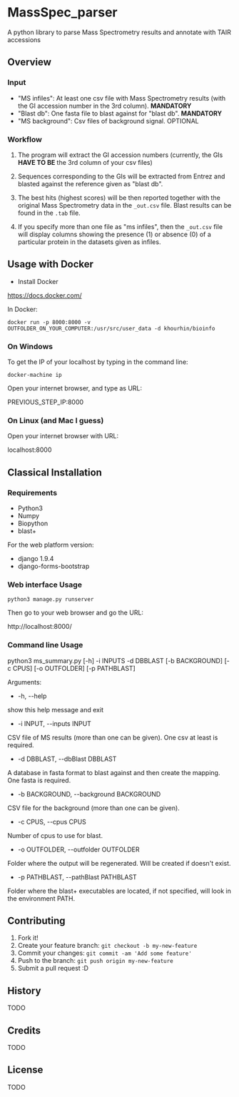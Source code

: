 # MassSpec_parser
A python library to parse Mass Spectrometry results and annotate
with TAIR accessions

## Overview
### Input
- "MS infiles": At least one csv file with Mass Spectrometry results (with the GI accession number in the 3rd column). **MANDATORY**
- "Blast db": One fasta file to blast against for "blast db". **MANDATORY**
- "MS background": Csv files of background signal. OPTIONAL

### Workflow
1.  The program will extract the GI accession numbers (currently,
    the GIs **HAVE TO BE** the 3rd column of your csv files)

2. Sequences corresponding to the GIs will be extracted from Entrez and blasted
  against the reference given as "blast db".

3. The best hits (highest scores) will be then reported together with the
original Mass Spectrometry data in the `_out.csv` file. Blast results can be
found in the `.tab` file.

4. If you specify more than one file as "ms infiles", then the `_out.csv` file
will display columns showing the presence (1) or absence (0) of a particular
protein in the datasets given as infiles.

## Usage with Docker
- Install Docker

https://docs.docker.com/

In Docker:

`docker run -p 8000:8000 -v OUTFOLDER_ON_YOUR_COMPUTER:/usr/src/user_data -d khourhin/bioinfo`

### On Windows
To get the IP of your localhost by typing in the command line:

`docker-machine ip`

Open your internet browser, and type as URL:

PREVIOUS_STEP_IP:8000

### On Linux (and Mac I guess)
Open your internet browser with URL:

localhost:8000

## Classical Installation

### Requirements
- Python3
- Numpy
- Biopython
- blast+

For the web platform version:
- django 1.9.4
- django-forms-bootstrap

### Web interface Usage
`python3 manage.py runserver`

Then go to your web browser and go the URL:

http://localhost:8000/

### Command line Usage
python3 ms_summary.py [-h] -i INPUTS -d DBBLAST [-b BACKGROUND] [-c CPUS] [-o OUTFOLDER] [-p PATHBLAST]

Arguments:

  * -h, --help

  show this help message and exit

  * -i INPUT, --inputs INPUT

  CSV file of MS results (more than one can be given). One csv at least is required.

  * -d DBBLAST, --dbBlast DBBLAST

  A database in fasta format to blast against and then create the mapping. One fasta is required.

  * -b BACKGROUND, --background BACKGROUND

  CSV file for the background (more than one can be given).

  * -c CPUS, --cpus CPUS

  Number of cpus to use for blast.
  * -o OUTFOLDER, --outfolder OUTFOLDER

  Folder where the output will be regenerated. Will be created if doesn't exist.

  * -p PATHBLAST, --pathBlast PATHBLAST

  Folder where the blast+ executables are located, if not specified, will look in the environment PATH.

## Contributing
1. Fork it!
2. Create your feature branch: `git checkout -b my-new-feature`
3. Commit your changes: `git commit -am 'Add some feature'`
4. Push to the branch: `git push origin my-new-feature`
5. Submit a pull request :D

## History
TODO

## Credits
TODO

## License
TODO

